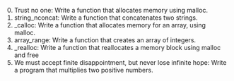 0. Trust no one: Write a function that allocates memory using malloc.
1. string_nconcat: Write a function that concatenates two strings.
2. _calloc: Write a function that allocates memory for an array, using malloc.
3. array_range: Write a function that creates an array of integers.
4. _realloc: Write a function that reallocates a memory block using malloc and free
5. We must accept finite disappointment, but never lose infinite hope: Write a program that multiplies two positive numbers.
